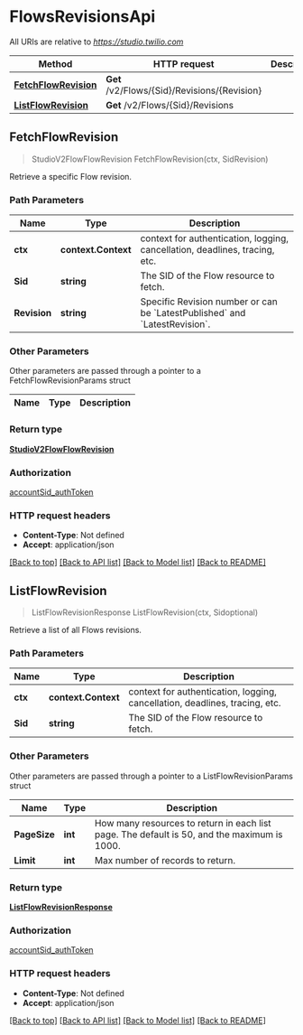# FlowsRevisionsApi

All URIs are relative to *https://studio.twilio.com*

Method | HTTP request | Description
------------- | ------------- | -------------
[**FetchFlowRevision**](FlowsRevisionsApi.md#FetchFlowRevision) | **Get** /v2/Flows/{Sid}/Revisions/{Revision} | 
[**ListFlowRevision**](FlowsRevisionsApi.md#ListFlowRevision) | **Get** /v2/Flows/{Sid}/Revisions | 



## FetchFlowRevision

> StudioV2FlowFlowRevision FetchFlowRevision(ctx, SidRevision)



Retrieve a specific Flow revision.

### Path Parameters


Name | Type | Description
------------- | ------------- | -------------
**ctx** | **context.Context** | context for authentication, logging, cancellation, deadlines, tracing, etc.
**Sid** | **string** | The SID of the Flow resource to fetch.
**Revision** | **string** | Specific Revision number or can be &#x60;LatestPublished&#x60; and &#x60;LatestRevision&#x60;.

### Other Parameters

Other parameters are passed through a pointer to a FetchFlowRevisionParams struct


Name | Type | Description
------------- | ------------- | -------------

### Return type

[**StudioV2FlowFlowRevision**](StudioV2FlowFlowRevision.md)

### Authorization

[accountSid_authToken](../README.md#accountSid_authToken)

### HTTP request headers

- **Content-Type**: Not defined
- **Accept**: application/json

[[Back to top]](#) [[Back to API list]](../README.md#documentation-for-api-endpoints)
[[Back to Model list]](../README.md#documentation-for-models)
[[Back to README]](../README.md)


## ListFlowRevision

> ListFlowRevisionResponse ListFlowRevision(ctx, Sidoptional)



Retrieve a list of all Flows revisions.

### Path Parameters


Name | Type | Description
------------- | ------------- | -------------
**ctx** | **context.Context** | context for authentication, logging, cancellation, deadlines, tracing, etc.
**Sid** | **string** | The SID of the Flow resource to fetch.

### Other Parameters

Other parameters are passed through a pointer to a ListFlowRevisionParams struct


Name | Type | Description
------------- | ------------- | -------------
**PageSize** | **int** | How many resources to return in each list page. The default is 50, and the maximum is 1000.
**Limit** | **int** | Max number of records to return.

### Return type

[**ListFlowRevisionResponse**](ListFlowRevisionResponse.md)

### Authorization

[accountSid_authToken](../README.md#accountSid_authToken)

### HTTP request headers

- **Content-Type**: Not defined
- **Accept**: application/json

[[Back to top]](#) [[Back to API list]](../README.md#documentation-for-api-endpoints)
[[Back to Model list]](../README.md#documentation-for-models)
[[Back to README]](../README.md)

